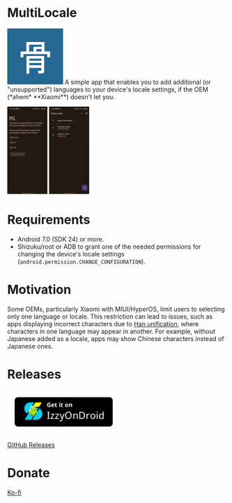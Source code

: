 # MultiLocale
<img src="/app/src/main/ic_launcher-playstore.png" width="128"/>
A simple app that enables you to add additional (or "unsupported") languages to your device's locale settings, if the OEM (*ahem* **Xiaomi**) doesn't let you.
<p float="left">
<img src="/assets/screenshot01.jpg" height="200"/> <img src="/assets/screenshot02.jpg" height="200"/> 
</p>  

# Requirements
* Android 7.0 (SDK 24) or more.
* Shizuku/root or ADB to grant one of the needed permissions for changing the device's locale settings (`android.permission.CHANGE_CONFIGURATION`).
# Motivation
Some OEMs, particularly Xiaomi with MIUI/HyperOS, limit users to selecting only one language or locale. 
This restriction can lead to issues, such as apps displaying incorrect characters due to [Han unification](https://en.wikipedia.org/wiki/Han_unification), where characters in one language may appear in another.
For example, without Japanese added as a locale, apps may show Chinese characters instead of Japanese ones.
# Releases
<a href="https://apt.izzysoft.de/fdroid/index/apk/io.nightdavisao.multilocale">
  <img src="/assets/IzzyOnDroid.png" alt="IzzyOnDroid" height="100">
</a>

[GitHub Releases](https://github.com/Nightdavisao/MultiLocale/releases)
# Donate
[Ko-fi](https://ko-fi.com/nightdavisao)